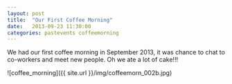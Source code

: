 ```yaml
---
layout: post
title:  "Our First Coffee Morning"
date:   2013-09-23 11:30:00
categories: pastevents coffeemorning
---
```


We had our first coffee morning in September 2013, it was chance to chat to co-workers and meet new people. Oh we ate a lot of cake!!!

![coffee_morning]({{ site.url }}/img/coffeemorn_002b.jpg)